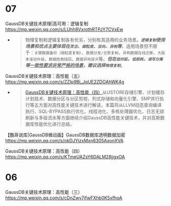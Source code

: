 
# 07

GaussDB关键技术原理|高可用：逻辑复制 https://mp.weixin.qq.com/s/LUhh8VxrothRTPJY7CVxEw
- > 物理复制和逻辑复制各有优劣，分别有其适用的业务场景。***`逻辑复制`使用场景和优点主要体现在`灵活`、`细粒度`、`双向`、`异构`等***，适用场景但不限于：`关键数据备份（细粒度复制）`、`数据分发/合聚复制`、`异构数据在线迁移`、`大版本滚动升级`、`数据抢救找回`、`数据异地容灾`等。***但在`低时延`、`低损耗`、`读写分离`等<ins>一致性要求非常严格的场景</ins>，建议选择`物理复制`***。

GaussDB关键技术原理：高性能（五） https://mp.weixin.qq.com/s/ZZIp9Bi_JqUE2ZDOAhWK4g
- > [GaussDB关键技术原理：高性能（四）](https://mp.weixin.qq.com/s/KTmeUAZsY6DALM28jjgxOA)从USTORE存储引擎、计划缓存计划技术、数据分区与分区剪枝、列式存储和向量化引擎、SMP并行执行等五方面对高性能关键技术进行解读，本篇将从LLVM动态查询编译执行、SQL-BYPASS执行优化、线程池化、多核处理器优化、日志无锁刷新与多级流水等方面继续介绍GaussDB高性能关键技术，并对高斯数据库性能优化进行总结。

【酷哥说库|GaussDB微动画】GaussDB数据库透明数据加密 https://mp.weixin.qq.com/s/okDJYizxMxn6305AxonXVA

GaussDB关键技术原理：高性能（四） https://mp.weixin.qq.com/s/KTmeUAZsY6DALM28jjgxOA

# 06

GaussDB关键技术原理：高性能（三） https://mp.weixin.qq.com/s/cDnZwv7jfwFXhb0K5xfhoA
